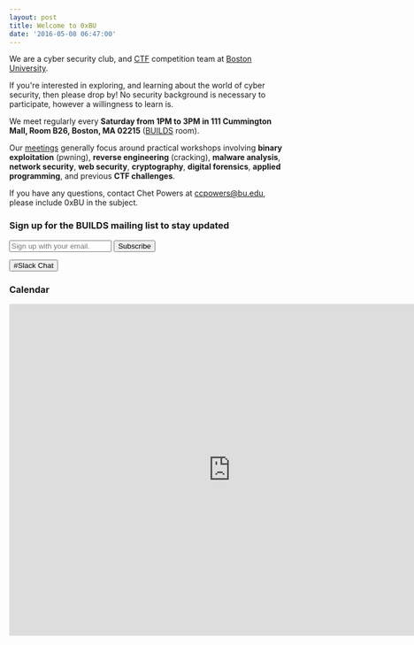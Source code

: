 ```yaml
---
layout: post
title: Welcome to 0xBU
date: '2016-05-08 06:47:00'
---
```


We are a cyber security club, and <a href="https://ctftime.org/ctf-wtf/">CTF</a> competition team at <a href="https://www.bu.edu">Boston University</a>. 

If you're interested in exploring, and learning about the world of cyber security, then please drop by! No security background is necessary to participate, however a willingness to learn is.

We meet regularly every **Saturday from 1PM to 3PM in 111 Cummington Mall, Room B26, Boston, MA 02215** (<a href="http://builds.cc">BUILDS</a> room).

Our <a href="https://github.com/0xbu/workshops">meetings</a> generally focus around practical workshops involving **binary exploitation** (pwning), **reverse engineering** (cracking), **malware analysis**, **network security**, **web security**, **cryptography**, **digital forensics**, **applied programming**, and previous **CTF challenges**.

If you have any questions, contact Chet Powers at <a href="mailto:ccpowers@bu.edu">ccpowers@bu.edu</a>, please include 0xBU in the subject.

<!-- Begin Mailing List -->
### Sign up for the BUILDS mailing list to stay updated

<form action="//builds.us14.list-manage.com/subscribe/post?u=48eeff7657509db01b37d0c9b&amp;id=c7c2160530" method="post" id="mc-embedded-subscribe-form" name="mc-embedded-subscribe-form" target="_blank" novalidate="">
    <div id="mc_embed_signup_scroll">
        <input type="email" value="" name="EMAIL" id="mce-EMAIL" placeholder="Sign up with your email." required="">
        <!-- real people should not fill this in and expect good things - do not remove this or risk form bot signups-->
        <div style="display: none;" aria-hidden="true"><input type="text" name="b_48eeff7657509db01b37d0c9b_c7c2160530" tabindex="-1" value=""></div>
        <input class="button-primary" type="submit" value="Subscribe" name="subscribe" id="mc-embedded-subscribe">
    </div>
</form>

<a href="https://0xbu.slack.com" class="button-primary"><input class="button-primary" type="button" value="#Slack Chat"></a>

<script src="https://code.jquery.com/jquery-1.11.3.min.js"></script>

<script>
$("#emailform").submit(function(event) {
  // Stop form from submitting normally
  event.preventDefault();
 
  // Get some values from elements on the page:
  var $form = $(this),
    term = $form.find("input[name='email']").val(),
    url = $form.attr("action");
 
  // Send the data using post
  var posting = $.post(url, {'email':term}, function(data) {
  }).error(function() {
    $(".xalert-error-invis").show();
  }).success(function() {
    $(".xalert-success-invis").show();
  });
  return false;
});

</script>

<!-- Begin Calendar -->
### Calendar
<iframe src="https://calendar.google.com/calendar/embed?src=bu.edu_7n7ld2696rv78u7ha8998ngr64%40group.calendar.google.com&ctz=America/New_York" style="border: 0" width="800" height="600" frameborder="0" scrolling="no"></iframe>	

